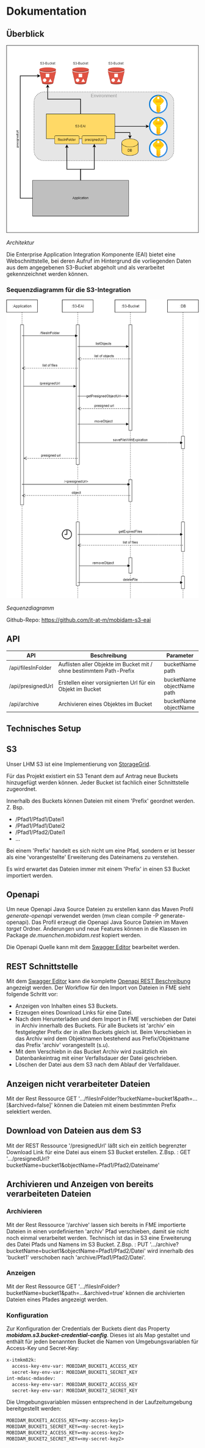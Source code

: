 # Dokumentation

## Überblick

![Architektur](Architektur.drawio.png)

*Architektur*

Die Enterprise Application Integration Komponente (EAI) bietet eine Webschnittstelle, bei deren Aufruf im Hintergrund die vorliegenden Daten aus dem angegebenen S3-Bucket abgeholt und als verarbeitet gekennzeichnet werden können.

### Sequenzdiagramm für die S3-Integration

![Sequenzdiagramm](Sequenz.drawio.png)

*Sequenzdiagramm*


Github-Repo:  https://github.com/it-at-m/mobidam-s3-eai

## API

| **API**            | **Beschreibung**                                              | **Parameter**                 |
|--------------------|---------------------------------------------------------------|-------------------------------|
| /api/filesInFolder | Auflisten aller Objekte im Bucket mit / ohne bestimmtem Path-Prefix | bucketName<br/>path           | 
| /api/presignedUrl  | Erstellen einer vorsignierten Url für ein Objekt im Bucket    | bucketName<br/>objectName<br/>path |
| /api/archive       | Archivieren eines Objektes im Bucket                          | bucketName<br/>objectName |

## Technisches Setup
## S3
Unser LHM S3 ist eine Implementierung von [StorageGrid](https://docs.netapp.com/us-en/storagegrid-family/).

Für das Projekt existiert ein S3 Tenant dem auf Antrag neue Buckets hinzugefügt werden können.
Jeder Bucket ist fachlich einer Schnittstelle zugeordnet.

Innerhalb des Buckets können Dateien mit einem 'Prefix' geordnet werden. Z. Bsp. 
- /Pfad1/Pfad1/Datei1
- /Pfad1/Pfad1/Datei2
- /Pfad1/Pfad2/Datei1
- ...

Bei einem 'Prefix' handelt es sich nicht um eine Pfad, sondern er ist besser als eine 'vorangestellte' Erweiterung des Dateinamens zu verstehen.

Es wird erwartet das Dateien immer mit einem 'Prefix' in einen S3 Bucket importiert werden. 
  
## Openapi
Um neue Openapi Java Source Dateien zu erstellen kann das Maven Profil _generate-openapi_ verwendet werden (mvn clean compile -P generate-openapi).
Das Profil erzeugt die Openapi Java Source Dateien im Maven _target_ Ordner.
Änderungen und neue Features können in die Klassen im Package _de.muenchen.mobidam.rest_ kopiert werden.

Die Openapi Quelle kann mit dem [Swagger Editor](https://editor.swagger.io) bearbeitet werden.

## REST Schnittstelle
Mit dem [Swagger Editor](https://editor.swagger.io) kann die komplette [Openapi REST Beschreibung](https://github.com/it-at-m/mobidam-s3-eai/blob/sprint/src/main/resources/openapi_rest_s3_v1.yaml) angezeigt werden.
Der Workflow für den Import von Dateien in FME sieht folgende Schritt vor:
- Anzeigen von Inhalten eines S3 Buckets.
- Erzeugen eines Download Links für eine Datei.
- Nach dem Herunterladen und dem Import in FME verschieben der Datei in Archiv innerhalb des Buckets. Für alle Buckets ist 'archiv' ein festgelegter Prefix der in allen Buckets gleich ist. Beim Verschieben in das Archiv wird dem Objektnamen bestehend aus Prefix/Objektname das Prefix 'archiv' vorangestellt (s.u).
- Mit dem Verschiebn in das Bucket Archiv wird zusätzlich ein Datenbankeintrag mit einer Verfallsdauer der Datei geschrieben.
- Löschen der Datei aus dem S3 nach dem Ablauf der Verfalldauer.

## Anzeigen nicht verarbeiteter Dateien
Mit der Rest Ressource GET '.../filesInFolder?bucketName=bucket1&path=...[&archived=false]' können die Dateien mit einem bestimmten Prefix selektiert werden.

## Download von Dateien aus dem S3
Mit der REST Ressource '/presignedUrl' läßt sich ein zeitlich begrenzter Download Link für eine Datei aus einem S3 Bucket erstellen.
Z.Bsp. : GET '.../presignedUrl?bucketName=bucket1&objectName=Pfad1/Pfad2/Dateiname' 

## Archivieren und Anzeigen von bereits verarbeiteten Dateien
### Archivieren
Mit der Rest Ressource '/archive' lassen sich bereits in FME importierte Dateien in einen vordefinierten 'archiv' Pfad verschieben, damit sie nicht noch einmal verarbeitet werden.
Technisch ist das in S3 eine Erweiterung des Datei Pfads und Namens im S3 Bucket.
Z.Bsp. : PUT '.../archive?bucketName=bucket1&objectName=Pfad1/Pfad2/Datei' wird innerhalb des 'bucket1' verschoben nach 'archive/Pfad1/Pfad2/Datei'.

### Anzeigen
Mit der Rest Ressource GET '.../filesInFolder?bucketName=bucket1&path=...&archived=true' können die archivierten Dateien eines Pfades angezeigt werden.

### Konfiguration

Zur Konfiguration der Credentials der Buckets dient das Property ***mobidam.s3.bucket-credential-config***.
Dieses ist als Map gestaltet und enthält für jeden benannten Bucket die Namen von Umgebungsvariablen für Access-Key und Secret-Key:
```
x-itmkm82k:
  access-key-env-var: MOBIDAM_BUCKET1_ACCESS_KEY
  secret-key-env-var: MOBIDAM_BUCKET1_SECRET_KEY
int-mdasc-mdasdev:
  access-key-env-var: MOBIDAM_BUCKET2_ACCESS_KEY
  secret-key-env-var: MOBIDAM_BUCKET2_SECRET_KEY
```
Die Umgebungsvariablen müssen entsprechend in der Laufzeitumgebung bereitgestellt werden:
```
MOBIDAM_BUCKET1_ACCESS_KEY=<my-access-key1>
MOBIDAM_BUCKET1_SECRET_KEY=<my-secret-key1>
MOBIDAM_BUCKET2_ACCESS_KEY=<my-access-key2>
MOBIDAM_BUCKET2_SECRET_KEY=<my-secret-key2>
```

